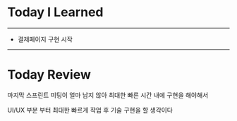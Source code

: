 # Today I Learned

---

- 결제페이지 구현 시작

---

# Today Review

마지막 스프린트 미팅이 얼마 남지 않아 최대한 빠른 시간 내에 구현을 해야해서

UI/UX 부분 부터 최대한 빠르게 작업 후 기술 구현을 할 생각이다
